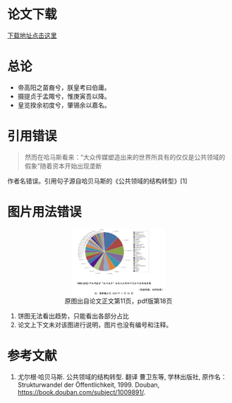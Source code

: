 # 论文下载
[下载地址点击这里](https://github.com/affogato-lab/thesis-bug-pasta/blob/main/_media/%E9%80%89%E7%A7%80%E7%B1%BB%E9%9F%B3%E4%B9%90%E8%8A%82%E7%9B%AE%E4%B8%AD%E7%B2%89%E4%B8%9D%E7%9A%84%E6%9D%83%E5%8A%9B%E5%85%B3%E7%B3%BB%E7%A0%94%E7%A9%B6_%E5%BC%A0%E4%BD%B3%E8%8E%89.pdf)

# 总论
- 帝高阳之苗裔兮，朕皇考曰伯庸。
- 摄提贞于孟陬兮，惟庚寅吾以降。
- 皇览揆余初度兮，肇锡余以嘉名。

# 引用错误
> 然而在哈马斯看来：“大众传媒塑造出来的世界所具有的仅仅是公共领域的假象”随着资本开始出现垄断

作者名错误。引用句子源自哈贝马斯的《公共领域的结构转型》[1]

# 图片用法错误

<figure align="center">
    <img src="../docs/assets/pie_power.png"
         alt=""
         width="50%" 
         height="50%">
    <figcaption>原图出自论文正文第11页，pdf版第18页</figcaption>
</figure>

1. 饼图无法看出趋势，只能看出各部分占比
2. 论文上下文未对该图进行说明，图片也没有编号和注释。

# 参考文献
1. 尤尔根·哈贝马斯. 公共领域的结构转型. 翻译 曹卫东等, 学林出版社, 原作名：Strukturwandel der Öffentlichkeit, 1999. Douban, https://book.douban.com/subject/1009891/.
